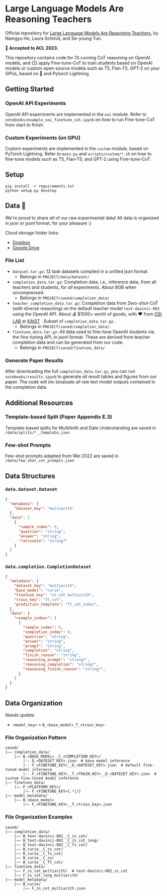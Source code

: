 # Large Language Models Are Reasoning Teachers


Official repository for [Large Language Models Are Reasoning Teachers](https://arxiv.org/abs/2212.10071), by
Namgyu Ho, Laura Schmid, and Se-young Yun.

**🚀 Accepted to ACL 2023.**

This repository contains code for (1) running CoT reasoning on OpenAI models,
and (2) apply Fine-tune-CoT to train students based on OpenAI models *or* custom open-source models such as T5, Flan-T5, GPT-2 on your GPUs, based on 🤗 and Pytorch Lightning.


## Getting Started

### OpenAI API Experiments

OpenAI API experiments are implemented in the `oai` module. Refer to `notebooks/example_oai_finetune_cot.ipynb`
on how to run Fine-tune-CoT from start to finish.

### Custom Experiments (on GPU) 

Custom experiments are implemented in the `custom` module, based on PyTorch Lightning. Refer to `main.py`
and `scripts/custom/*.sh` on how to fine-tune models such as T5, Flan-T5, and GPT-2 using Fine-tune-CoT.



## Setup

```
pip install -r requirements.txt
python setup.py develop
```



## Data 🚀

We're proud to share *all* of our raw experimental data! All data is organized in json or jsonl format, for your pleasure :)

Cloud storage folder links:

- [Dropbox](https://www.dropbox.com/sh/hwcncpyomx87h20/AACqgVdd-ZzBQ3ncJcKqw0cVa?dl=0)
- [Google Drive](https://drive.google.com/drive/folders/1C6kah3WV36N8omlUl-TeU9tsJADZNaJV?usp=share_link)

### File List

- `dataset.tar.gz`: 12 task datasets compiled in a unified json format
  - Belongs in `PROJECT/data/dataset/`
- `completion_data.tar.gz`: Completion data, i.e., inference data, from all teachers and students, for *all* experiments. About 8GB when uncompressed
  - Belongs in `PROJECT/saved/completion_data/`
- `teacher_completion_data.tar.gz`: Completion data from Zero-shot-CoT (with diverse reasoning) on the default teacher model `text-davinci-002` using the OpenAI API. About 💰 $1000+ worth of goods, with ❤️ from [OSI LAB](http://osi.kaist.ac.kr) at [KAIST](https://kaist.ac.kr) . Subset of `completion_data.tar.gz`.
  - Belongs in `PROJECT/saved/completion_data/`.
- `finetune_data.tar.gz`: *All* data used to fine-tune OpenAI students via the fine-tuning API, in jsonl format. These are derived from teacher completion data and can be generated from our code.
  - Belongs in `PROJECT/saved/finetune_data/`

### Generate Paper Results

After downloading the full `completion_data.tar.gz`, you can run `notebooks/results.ipynb` to generate *all* result tables and figures from our paper. The code will (re-)evaluate all raw text model outputs contained in the completion data.



## Additional Resources

### Template-based Split (Paper Appendix E.3)

Template-based splits for MultiArith and Date Understanding are saved in `/data/splits/*__template.json`

### Few-shot Prompts

Few-shot prompts adapted from Wei 2022 are saved in `/data/few_shot_cot_prompts.json`



## Data Structures

### `data.dataset.Dataset`

```json
{
  "metadata": {
    "dataset_key": "multiarith"
  },
  "data": [
    {
      "sample_index": 0,
      "question": "string",
      "answer": "string",
      "rationale": "string?"
    }
  ]
}
```

### `data.completion.CompletionDataset`

```json
{
  "metadata": {
    "dataset_key": "multiarith",
    "base_model": "curie",
    "finetune_key": "zs_cot_multiarith",
    "train_key": "ft_cot",
    "prediction_template": "ft_cot_token",
  },
  "data": {
    "<sample_index>": [
      {
        "sample_index": 0,
        "completion_index": 0,
        "question": "string",
        "answer": "string",
        "prompt": "string",
        "completion": "string",
        "finish_reason": "string",
        "reasoning_prompt": "string?",
        "reasoning_completion": "string?",
        "reasoning_finish_reason": "string?",
      }
    ]
  }
}
```



## Data Organization

*Needs update.*

- `<model_key>` = `B_<base_model>_T_<train_key>`

### File Organization Pattern

```
saved/
|–– completion_data/
    |–– B_<BASE_MODEL>__C_<COMPLETION_KEY>/
        |-- D_<DATESET_KEY>.json  # base model inference
        |-- F_<FINETUNE_KEY>__D_<DATESET_KEY>.json  # default fine-tuned model inference
        |-- F_<FINETUNE_KEY>__T_<TRAIN_KEY>__D_<DATESET_KEY>.json  # custom fine-tuned model inference
|–– finetune_data/
    |–– P_<PLATFORM_KEY>/
        |–– F_<FINETUNE_KEY>{.*|/}
|–– model_metadata/
    |–– B_<base_model>
        |–– F_<FINETUNE_KEY>__T_<train_key>.json
```

### File Organization Examples

```
saved/
|–– completion_data/
    |–– B_text-davinci-002__C_zs_cot/
    |–– B_text-davinci-002__C_zs_cot_long/
    |–– B_text-davinci-002__C_fs_cot/
    |–– B_curie__C_zs_cot/
    |–– B_curie__C_fs_cot/
    |–– B_curie__C_zs/
    |–– B_curie__C_ft_cot/
|–– finetune_data/
    |–– F_zs_cot_multiarith/  # text-davinci-002_zs_cot
    |–– F_zs_cot_long_multiarith/
|–– model_metadata/
    |–– B_curie/
        |–– F_zs_cot_multiarith.json
```


